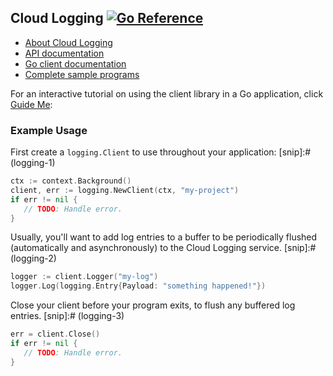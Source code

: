 ## Cloud Logging [![Go Reference](https://pkg.go.dev/badge/cloud.google.com/go/logging.svg)](https://pkg.go.dev/cloud.google.com/go/logging)

- [About Cloud Logging](https://cloud.google.com/logging/)
- [API documentation](https://cloud.google.com/logging/docs)
- [Go client documentation](https://pkg.go.dev/cloud.google.com/go/logging)
- [Complete sample programs](https://github.com/GoogleCloudPlatform/golang-samples/tree/main/logging)

For an interactive tutorial on using the client library in a Go application, click [Guide Me](https://console.cloud.google.com/?walkthrough_id=logging__logging-go):
### Example Usage

First create a `logging.Client` to use throughout your application:
[snip]:# (logging-1)

```go
ctx := context.Background()
client, err := logging.NewClient(ctx, "my-project")
if err != nil {
   // TODO: Handle error.
}
```

Usually, you'll want to add log entries to a buffer to be periodically flushed
(automatically and asynchronously) to the Cloud Logging service.
[snip]:# (logging-2)

```go
logger := client.Logger("my-log")
logger.Log(logging.Entry{Payload: "something happened!"})
```

Close your client before your program exits, to flush any buffered log entries.
[snip]:# (logging-3)

```go
err = client.Close()
if err != nil {
   // TODO: Handle error.
}
```
